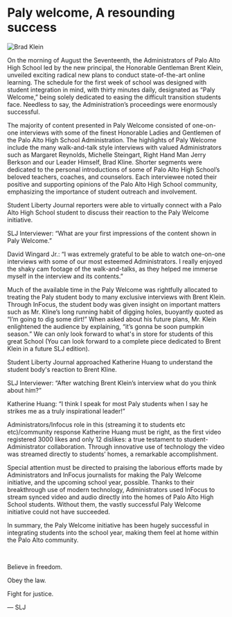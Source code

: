 [img]: # (/assets/brad.png)
[title]: # (Paly welcome, A resounding success)
[date]: # (8/21/20)
[teaser]: # (On the morning of August the Seventeenth, the Administrators of Palo Alto High School led by the new principal, the Honorable Gentleman Brent Klein, unveiled exciting radical new plans to conduct state-of-the-art online learning. The schedule for the first week of school was designed with student integration in mind, with thirty minutes daily, designated as “Paly Welcome,” being solely dedicated to easing the difficult transition students face. Needless to say, the Administration’s proceedings were enormously successful.)
[bignews]: # (1)

# Paly welcome, A resounding success

![Brad Klein](/assets/brad.png)

On the morning of August the Seventeenth, the Administrators of Palo Alto High School led by the new principal, the Honorable Gentleman Brent Klein, unveiled exciting radical new plans to conduct state-of-the-art online learning. The schedule for the first week of school was designed with student integration in mind, with thirty minutes daily, designated as “Paly Welcome,” being solely dedicated to easing the difficult transition students face. Needless to say, the Administration’s proceedings were enormously successful.  

The majority of content presented in Paly Welcome consisted of one-on-one interviews with some of the finest Honorable Ladies and Gentlemen of the Palo Alto High School Administration. The highlights of Paly Welcome include the many walk-and-talk style interviews with valued Administrators such as Margaret Reynolds, Michelle Steingart, Right Hand Man Jerry Berkson and our Leader Himself, Brad Kline. Shorter segments were dedicated to the personal introductions of some of Palo Alto High School’s beloved teachers, coaches, and counselors. Each interviewee noted their positive and supporting opinions of the Palo Alto High School community, emphasizing the importance of student outreach and involvement. 

Student Liberty Journal reporters were able to virtually connect with a Palo Alto High School student to discuss their reaction to the Paly Welcome initiative.

SLJ Interviewer: “What are your first impressions of the content shown in Paly Welcome.”

David Wingard Jr.: “I was extremely grateful to be able to watch one-on-one interviews with some of our most esteemed Administrators. I really enjoyed the shaky cam footage of the walk-and-talks, as they helped me immerse myself in the interview and its contents.”

Much of the available time in the Paly Welcome was rightfully allocated to treating the Paly student body to many exclusive interviews with Brent Klein. Through InFocus, the student body was given insight on important matters such as Mr. Kline’s long running habit of digging holes, buoyantly quoted as “I’m going to dig some dirt!” When asked about his future plans, Mr. Klein enlightened the audience by explaining, “it’s gonna be soon pumpkin season.” We can only look forward to what's in store for students of this great School (You can look forward to a complete piece dedicated to Brent Klein in a future SLJ edition). 

Student Liberty Journal approached Katherine Huang to understand the student body's reaction to Brent Kline.

SLJ Interviewer: “After watching Brent Klein’s interview what do you think about him?”

Katherine Huang: “I think I speak for most Paly students when I say he strikes me as a truly inspirational leader!”

Administrators/Infocus role in this (streaming it to students etc etc)/community response
Katherine Huang must be right, as the first video registered 3000 likes and only 12 dislikes: a true testament to student-Administrator collaboration. Through innovative use of technology the video was streamed directly to students’ homes, a remarkable accomplishment. 

Special attention must be directed to praising the laborious efforts made by Administrators and InFocus journalists for making the Paly Welcome initiative, and the upcoming school year, possible. Thanks to their breakthrough use of modern technology, Administrators used InFocus to stream synced video and audio directly into the homes of Palo Alto High School students. Without them, the vastly successful Paly Welcome initiative could not have succeeded.

In summary, the Paly Welcome initiative has been hugely successful in integrating students into the school year, making them feel at home within the Palo Alto community.

<br/>

Believe in freedom.

Obey the law.

Fight for justice. 

— SLJ

